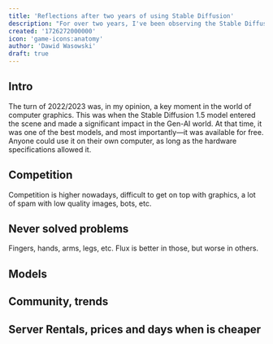 ```yaml
---
title: 'Reflections after two years of using Stable Diffusion'
description: "For over two years, I've been observing the Stable Diffusion scene. I've generated tens of thousands of images in various ways. Most of them unnecessarily. In this article, I want to share my brief thoughts on a few topics related to Stable Diffusion."
created: '1726272000000'
icon: 'game-icons:anatomy'
author: 'Dawid Wasowski'
draft: true
---
```


## Intro

The turn of 2022/2023 was, in my opinion, a key moment in the world of computer
graphics. This was when the Stable Diffusion 1.5 model entered the scene and
made a significant impact in the Gen-AI world. At that time, it was one of the
best models, and most importantly—it was available for free. Anyone could use it
on their own computer, as long as the hardware specifications allowed it.

## Competition

Competition is higher nowadays, difficult to get on top with graphics, a lot of
spam with low quality images, bots, etc.

## Never solved problems

Fingers, hands, arms, legs, etc. Flux is better in those, but worse in others.

## Models

## Community, trends

## Server Rentals, prices and days when is cheaper
